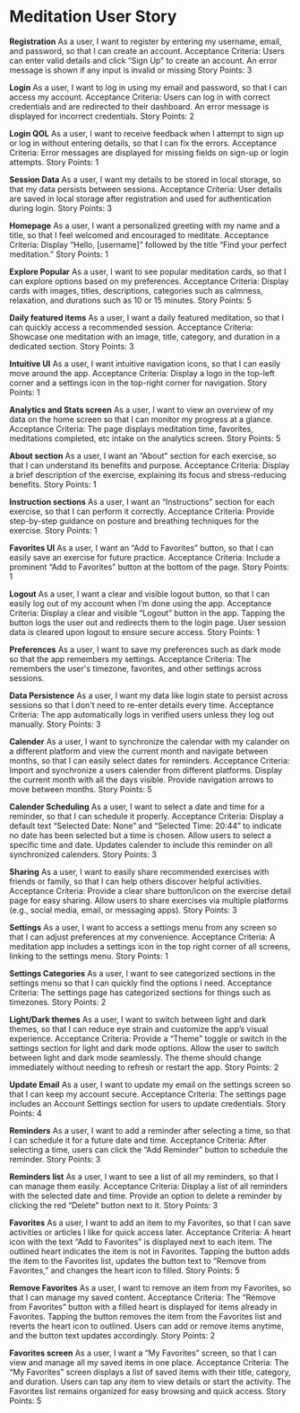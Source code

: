 # Meditation User Story

**Registration**
As a user, I want to register by entering my username, email, and password, so that I can create an account.
Acceptance Criteria:
Users can enter valid details and click “Sign Up” to create an account.
An error message is shown if any input is invalid or missing
Story Points: 3

**Login**
As a user, I want to log in using my email and password, so that I can access my account.
Acceptance Criteria:
Users can log in with correct credentials and are redirected to their dashboard.
An error message is displayed for incorrect credentials.
Story Points: 2

**Login QOL**
As a user, I want to receive feedback when I attempt to sign up or log in without entering details, so that I can fix the errors.
Acceptance Criteria:
Error messages are displayed for missing fields on sign-up or login attempts.
Story Points: 1

**Session Data**
As a user, I want my details to be stored in local storage, so that my data persists between sessions.
Acceptance Criteria:
User details are saved in local storage after registration and used for authentication during login.
Story Points: 3 



**Homepage**
As a user, I want a personalized greeting with my name and a title, so that I feel welcomed and encouraged to meditate.
Acceptance Criteria:
Display “Hello, [username]” followed by the title “Find your perfect meditation.”
Story Points: 1

**Explore Popular**
As a user, I want to see popular meditation cards, so that I can explore options based on my preferences.
Acceptance Criteria:
Display cards with images, titles, descriptions, categories such as calmness, relaxation, and durations such as 10 or 15 minutes.
Story Points: 5

**Daily featured items**
As a user, I want a daily featured meditation, so that I can quickly access a recommended session.
Acceptance Criteria:
Showcase one meditation with an image, title, category, and duration in a dedicated section.
Story Points: 3

**Intuitive UI**
As a user, I want intuitive navigation icons, so that I can easily move around the app.
Acceptance Criteria:
Display a logo in the top-left corner and a settings icon in the top-right corner for navigation.
Story Points: 1

**Analytics and Stats screen**
As a user, I want to view an overview of my data on the home screen so that I can monitor my progress at a glance.
Acceptance Criteria:
The page displays meditation time, favorites, meditations completed, etc intake on the analytics screen.
Story Points: 5



**About section**
As a user, I want an “About” section for each exercise, so that I can understand its benefits and purpose.
Acceptance Criteria:
Display a brief description of the exercise, explaining its focus and stress-reducing benefits.
Story Points: 1

**Instruction sections**
As a user, I want an “Instructions” section for each exercise, so that I can perform it correctly.
Acceptance Criteria:
Provide step-by-step guidance on posture and breathing techniques for the exercise.
Story Points: 1

**Favorites UI**
As a user, I want an “Add to Favorites” button, so that I can easily save an exercise for future practice.
Acceptance Criteria:
Include a prominent “Add to Favorites” button at the bottom of the page.
Story Points: 1



**Logout**
As a user, I want a clear and visible logout button, so that I can easily log out of my account when I’m done using the app.
Acceptance Criteria:
Display a clear and visible “Logout” button in the app.
Tapping the button logs the user out and redirects them to the login page.
User session data is cleared upon logout to ensure secure access.
Story Points: 1

**Preferences**
As a user, I want to save my preferences such as dark mode so that the app remembers my settings.
Acceptance Criteria:
The remembers the user's timezone, favorites, and other settings across sessions.

**Data Persistence**
As a user, I want my data like login state to persist across sessions so that I don't need to re-enter details every time.
Acceptance Criteria:
The app automatically logs in verified users unless they log out manually.
Story Points: 3



**Calender**
As a user, I want to synchronize the calendar with my calander on a different platform and view the current month and navigate between months, so that I can easily select dates for reminders.
Acceptance Criteria:
Import and synchronize a users calender from different platforms.
Display the current month with all the days visible.
Provide navigation arrows to move between months.
Story Points: 5

**Calender Scheduling**
As a user, I want to select a date and time for a reminder, so that I can schedule it properly.
Acceptance Criteria:
Display a default text “Selected Date: None” and “Selected Time: 20:44” to indicate no date has been selected but a time is chosen.
Allow users to select a specific time and date.
Updates calender to include this reminder on all synchronized calenders.
Story Points: 3

**Sharing**
As a user, I want to easily share recommended exercises with friends or family, so that I can help others discover helpful activities.
Acceptance Criteria:
Provide a clear share button/icon on the exercise detail page for easy sharing.
Allow users to share exercises via multiple platforms (e.g., social media, email, or messaging apps).
Story Points: 3



**Settings**
As a user, I want to access a settings menu from any screen so that I can adjust preferences at my convenience.
Acceptance Criteria:
A meditation app includes a settings icon in the top right corner of all screens, linking to the settings menu.
Story Points: 1

**Settings Categories**
As a user, I want to see categorized sections in the settings menu so that I can quickly find the options I need.
Acceptance Criteria:
The settings page has categorized sections for things such as timezones.
Story Points: 2



**Light/Dark themes**
As a user, I want to switch between light and dark themes, so that I can reduce eye strain and customize the app’s visual experience.
Acceptance Criteria:
Provide a “Theme” toggle or switch in the settings section for light and dark mode options.
Allow the user to switch between light and dark mode seamlessly.
The theme should change immediately without needing to refresh or restart the app.
Story Points: 2

**Update Email**
As a user, I want to update my email on the settings screen so that I can keep my account secure.
Acceptance Criteria:
The settings page includes an Account Settings section for users to update credentials.
Story Points: 4



**Reminders**
As a user, I want to add a reminder after selecting a time, so that I can schedule it for a future date and time.
Acceptance Criteria:
After selecting a time, users can click the “Add Reminder” button to schedule the reminder.
Story Points: 3

**Reminders list**
As a user, I want to see a list of all my reminders, so that I can manage them easily.
Acceptance Criteria:
Display a list of all reminders with the selected date and time.
Provide an option to delete a reminder by clicking the red “Delete” button next to it.
Story Points: 3

**Favorites**
As a user, I want to add an item to my Favorites, so that I can save activities or articles I like for quick access later.
Acceptance Criteria:
A heart icon with the text “Add to Favorites” is displayed next to each item.
The outlined heart indicates the item is not in Favorites.
Tapping the button adds the item to the Favorites list, updates the button text to “Remove from Favorites,” and changes the heart icon to filled.
Story Points: 5

**Remove Favorites**
As a user, I want to remove an item from my Favorites, so that I can manage my saved content.
Acceptance Criteria:
The “Remove from Favorites” button with a filled heart is displayed for items already in Favorites.
Tapping the button removes the item from the Favorites list and reverts the heart icon to outlined.
Users can add or remove items anytime, and the button text updates accordingly.
Story Points: 2

**Favorites screen**
As a user, I want a “My Favorites” screen, so that I can view and manage all my saved items in one place.
Acceptance Criteria:
The “My Favorites” screen displays a list of saved items with their title, category, and duration.
Users can tap any item to view details or start the activity.
The Favorites list remains organized for easy browsing and quick access.
Story Points: 5


